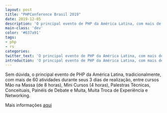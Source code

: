 ```yaml
---
layout: post
title: "PHPConference Brasil 2019"
date: 2019-12-05
description: 'O principal evento de PHP da América Latina, com mais de 60 atividades durante seus 3 dias de realização.'
main-class: 'dev'
color: '#637a91'
tags:
- php
- rs
categories:
twitter_text: 'O principal evento de PHP da América Latina, com mais de 60 atividades durante seus 3 dias de realização.'
introduction: 'O principal evento de PHP da América Latina, com mais de 60 atividades durante seus 3 dias de realização.'
---
```


Sem dúvida, o principal evento de PHP da América Latina, tradicionalmente, com mais de 60 atividades durante seus 3 dias de realização, entre cursos Mão na Massa (de 8 horas), Mini Cursos (4 horas), Palestras Técnicas, Conceituais, Painéis de Debate e Muita, Muita Troca de Experiência e Networking.
 

 Mais informações [aqui](https://www.eventbrite.com.br/e/php-conference-brasil-2019-registration-62219060886)
